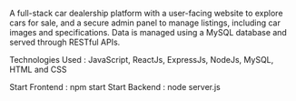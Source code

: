 A full-stack car dealership platform with a user-facing website to explore cars for sale, and a secure admin panel to manage listings, including car images and specifications. Data is managed using a MySQL database and served through RESTful APIs.

Technologies Used : JavaScript, ReactJs, ExpressJs, NodeJs, MySQL, HTML and CSS

Start Frontend : npm start
Start Backend : node server.js
